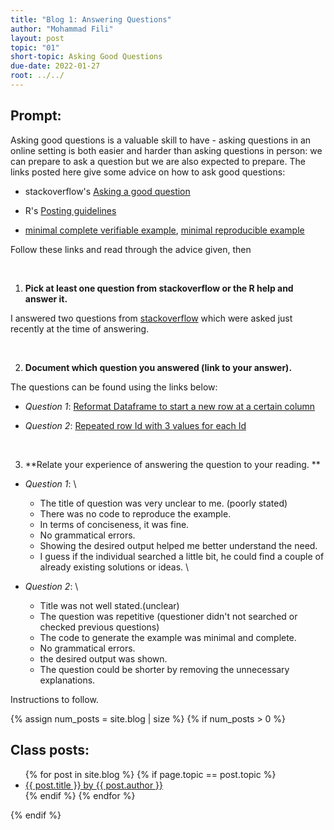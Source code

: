```yaml
---
title: "Blog 1: Answering Questions"
author: "Mohammad Fili"
layout: post
topic: "01"
short-topic: Asking Good Questions
due-date: 2022-01-27
root: ../../
---
```


## Prompt:

Asking good questions is a valuable skill to have - asking questions in an online setting is both easier and harder than asking questions in person: we can prepare to ask a question but we are also expected to prepare.
The links posted here give some advice on how to ask good questions:

- stackoverflow's [Asking a good question](http://stackoverflow.com/help/how-to-ask)

- R's [Posting guidelines](https://www.r-project.org/posting-guide.html)

- [minimal complete verifiable example](https://stackoverflow.com/help/mcve), [minimal reproducible example](https://www.tidyverse.org/help/)

Follow these links and read through the advice given, then

<br>

1. **Pick at least one question from stackoverflow or the R help and answer it.**

I answered two questions from [stackoverflow](https://stackoverflow.com/) which were asked just recently at the time of answering.

<br>


2. **Document which question you answered (link to your answer).**

The questions can be found using the links below:

* *Question 1*: [Reformat Dataframe to start a new row at a certain column](https://stackoverflow.com/questions/70793051/reformat-dataframe-to-start-a-new-row-at-a-certain-column/70795468#70795468)


* *Question 2*: [Repeated row Id with 3 values for each Id](https://stackoverflow.com/questions/70794432/repeated-row-id-with-3-values-for-each-id/70794861#70794861)

<br>

3. **Relate your experience of answering the question to your reading. **

* *Question 1*: \
    * The title of question was very unclear to me. (poorly stated)
    * There was no code to reproduce the example.
    * In terms of conciseness, it was fine.
    * No grammatical errors.
    * Showing the desired output helped me better understand the need.
    * I guess if the individual searched a little bit, he could find a couple of  already existing solutions or ideas. \



* *Question 2*: \
    * Title was not well stated.(unclear)
    * The question was repetitive (questioner didn't not searched or checked previous questions)
    * The code to generate the example was minimal and complete.
    * No grammatical errors.
    * the desired output was shown.
    * The question could be shorter by removing the unnecessary explanations.



<!--Go to [https://github.com/Stat585-at-ISU/blog](https://github.com/Stat585-at-ISU/blog) for instructions about how to prepare and submit your blog post.-->



Instructions to follow.


{% assign num_posts = site.blog | size %}
{% if num_posts > 0 %}
## Class posts:

<ul>
{% for post in site.blog %}
  {% if page.topic == post.topic %}
  <li><a href="{{ post.url }}">{{ post.title }} by {{ post.author }}</a></li>
  {% endif %}
{% endfor %}
</ul>
{% endif %}
